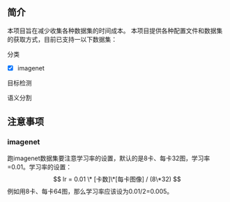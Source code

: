 

## 简介

本项目旨在减少收集各种数据集的时间成本。
本项目提供各种配置文件和数据集的获取方式，目前已支持一以下数据集：

分类
- [x] imagenet


目标检测



语义分割


## 注意事项

### imagenet
跑imagenet数据集要注意学习率的设置，默认的是8卡、每卡32图，学习率=0.01。学习率的设置：
$$
 lr = 0.01 \* [卡数]\*[每卡图像] / (8\*32)
$$
例如用8卡、每卡64图，那么学习率应该设为0.01/2=0.005。
